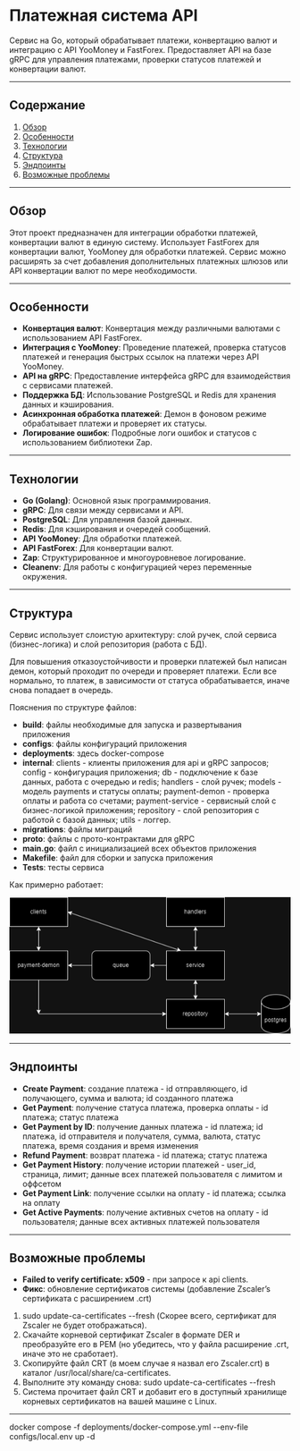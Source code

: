 # Платежная система API

Сервис на Go, который обрабатывает платежи, конвертацию валют и интеграцию с API YooMoney и FastForex. Предоставляет API на базе gRPC для управления платежами, проверки статусов платежей и конвертации валют.

---

## Содержание

1. [Обзор](#обзор)
2. [Особенности](#особенности)
3. [Технологии](#технологии)
4. [Структура](#структура)
5. [Эндпоинты](#эндпоинты)
6. [Возможные проблемы](#возможные_проблемы)

---

## Обзор

Этот проект предназначен для интеграции обработки платежей, конвертации валют в единую систему. Использует FastForex для конвертации валют, YooMoney для обработки платежей. Сервис можно расширять за счет добавления дополнительных платежных шлюзов или API конвертации валют по мере необходимости.

---

## Особенности

- **Конвертация валют**: Конвертация между различными валютами с использованием API FastForex.
- **Интеграция с YooMoney**: Проведение платежей, проверка статусов платежей и генерация быстрых ссылок на платежи через API YooMoney.
- **API на gRPC**: Предоставление интерфейса gRPC для взаимодействия с сервисами платежей.
- **Поддержка БД**: Использование PostgreSQL и Redis для хранения данных и кэширования.
- **Асинхронная обработка платежей**: Демон в фоновом режиме обрабатывает платежи и проверяет их статусы.
- **Логирование ошибок**: Подробные логи ошибок и статусов с использованием библиотеки Zap.

---

## Технологии

- **Go (Golang)**: Основной язык программирования.
- **gRPC**: Для связи между сервисами и API.
- **PostgreSQL**: Для управления базой данных.
- **Redis**: Для кэширования и очередей сообщений.
- **API YooMoney**: Для обработки платежей.
- **API FastForex**: Для конвертации валют.
- **Zap**: Структурированное и многоуровневое логирование.
- **Cleanenv**: Для работы с конфигурацией через переменные окружения.

---

## Структура

Сервис использует слоистую архитектуру: слой ручек, слой сервиса (бизнес-логика) и слой репозитория (работа с БД).

Для повышения отказоустойчивости и проверки платежей был написан демон, который проходит по очереди и проверяет платежи. Если все нормально, то платеж, в зависимости от статуса обрабатывается, иначе снова попадает в очередь.

Пояснения по структуре файлов:

- **build**: файлы необходимые для запуска и развертывания приложения
- **configs**: файлы конфигураций приложения
- **deployments**: здесь docker-compose
- **internal**: clients - клиенты приложения для api и gRPC запросов; config - конфигурация приложения; db - подключение к базе данных, работа с очередью и redis; handlers - слой ручек; models - модель payments и статусы оплаты; payment-demon - проверка оплаты и работа со счетами; payment-service - сервисный слой с бизнес-логикой приложения; repository - слой репозитория с работой с базой данных; utils - логгер. 
- **migrations**: файлы миграций
- **proto**: файлы с прото-контрактами для gRPC
- **main.go**: файл с инициализацией всех объектов приложения
- **Makefile**: файл для сборки и запуска приложения
- **Tests**: тесты сервиса

Как примерно работает:

![архитектура](images/payment.drawio.png)

---

## Эндпоинты

- **Create Payment**: создание платежа - id отправляющего, id получающего, сумма и валюта; id созданного платежа
- **Get Payment**: получение статуса платежа, проверка оплаты - id платежа; статус платежа
- **Get Payment by ID**: получение данных платежа - id платежа; id платежа, id отправителя и получателя, сумма, валюта, статус платежа, время создания и время изменения
- **Refund Payment**: возврат платежа - id платежа; статус платежа
- **Get Payment History**: получение истории платежей - user_id, страница, лимит; данные всех платежей пользователя с лимитом и оффсетом
- **Get Payment Link**: получение ссылки на оплату - id платежа; ссылка на оплату
- **Get Active Payments**: получение активных счетов на оплату - id пользователя; данные всех активных платежей пользователя

---

## Возможные проблемы

- **Failed to verify certificate: x509** - при запросе к api clients. 
- **Фикс**: обновление сертификатов системы (добавление Zscaler’s сертификата с расширением .crt)
1. sudo update-ca-certificates --fresh (Скорее всего, сертификат для Zscaler не будет отображаться). 
2. Скачайте корневой сертификат Zscaler в формате DER и преобразуйте его в PEM (но убедитесь, что у файла расширение .crt, иначе это не сработает). 
3. Скопируйте файл CRT (в моем случае я назвал его Zscaler.crt) в каталог /usr/local/share/ca-certificates. 
4. Выполните эту команду снова: sudo update-ca-certificates --fresh 
5. Система прочитает файл CRT и добавит его в доступный хранилище корневых сертификатов на вашей машине с Linux.

---

docker compose -f deployments/docker-compose.yml --env-file configs/local.env up -d
